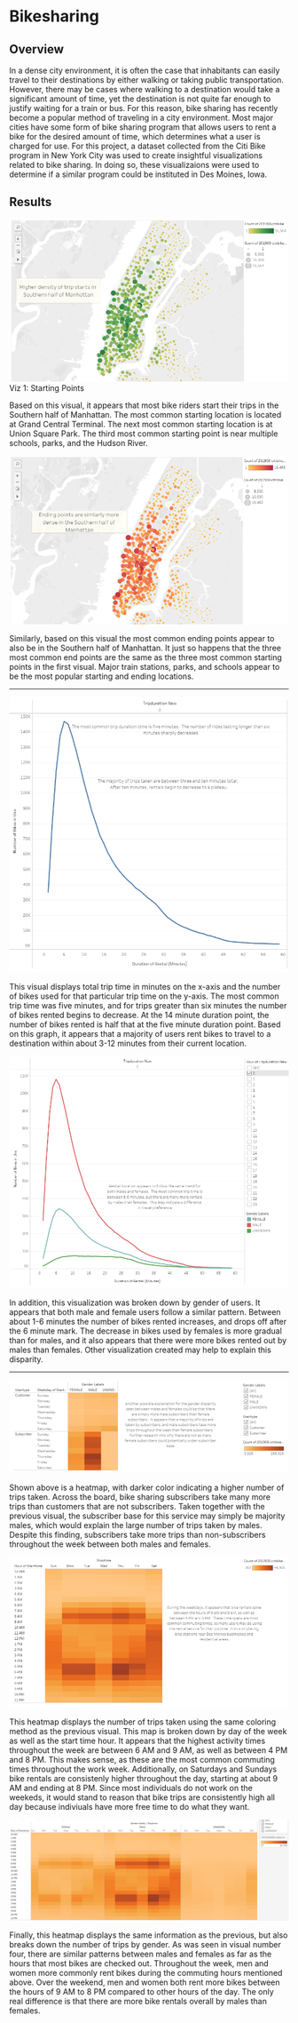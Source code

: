 # Bikesharing

## Overview
In a dense city environment, it is often the case that inhabitants can easily travel to their destinations by either walking or taking public transportation.  However, there may be cases where walking to a destination would take a significant amount of time, yet the destination is not quite far enough to justify waiting for a train or bus.  For this reason, bike sharing has recently become a popular method of traveling in a city environment.  Most major cities have some form of bike sharing program that allows users to rent a bike for the desired amount of time, which determines what a user is charged for use.  For this project, a dataset collected from the Citi Bike program in New York City was used to create insightful visualizations related to bike sharing.  In doing so, these visualizaions were used to determine if a similar program could be instituted in Des Moines, Iowa.

## Results
![MAP1](https://github.com/Mots94/Bikesharing/blob/main/Images/Tableau_Map_1.PNG)
Viz 1: Starting Points

Based on this visual, it appears that most bike riders start their trips in the Southern half of Manhattan.  The most common starting location is located at Grand Central Terminal.  The next most common starting location is at Union Square Park.  The third most common starting point is near multiple schools, parks, and the Hudson River.

![MAP2](https://github.com/Mots94/Bikesharing/blob/main/Images/Tableau_Map_2.PNG)

Similarly, based on this visual the most common ending points appear to also be in the Southern half of Manhattan.  It just so happens that the three most common end points are the same as the three most common starting points in the first visual.  Major train stations, parks, and schools appear to be the most popular starting and ending locations.

---

![TRIP_TIME](https://github.com/Mots94/Bikesharing/blob/main/Images/Tableau_Trips_1.PNG)

This visual displays total trip time in minutes on the x-axis and the number of bikes used for that particular trip time on the y-axis.  The most common trip time was five minutes, and for trips greater than six minutes the number of bikes rented begins to decrease.  At the 14 minute duration point, the number of bikes rented is half that at the five minute duration point.  Based on this graph, it appears that a majority of users rent bikes to travel to a destination within about 3-12 minutes from their current location.

![TRIP_TIME2](https://github.com/Mots94/Bikesharing/blob/main/Images/Tableau_Trips_2.PNG)

In addition, this visualization was broken down by gender of users.  It appears that both male and female users follow a similar pattern.  Between about 1-6 minutes the number of bikes rented increases, and drops off after the 6 minute mark.  The decrease in bikes used by females is more gradual than for males, and it also appears that there were more bikes rented out by males than females.  Other visualization created may help to explain this disparity.

---

![HMAP1](https://github.com/Mots94/Bikesharing/blob/main/Images/Tableau_HeatMap_CustomerType.PNG)

Shown above is a heatmap, with darker color indicating a higher number of trips taken.  Across the board, bike sharing subscribers take many more trips than customers that are not subscribers.  Taken together with the previous visual, the subscriber base for this service may simply be majority males, which would explain the large number of trips taken by males.  Despite this finding, subscribers take more trips than non-subscribers throughout the week between both males and females.

![HMAP2](https://github.com/Mots94/Bikesharing/blob/main/Images/Tableau_HeatMap_StartHour.PNG)

This heatmap displays the number of trips taken using the same coloring method as the previous visual.  This map is broken down by day of the week as well as the start time hour.  It appears that the highest activity times throughout the week are between 6 AM and 9 AM, as well as between 4 PM and 8 PM.  This makes sense, as these are the most common commuting times throughout the work week.  Additionally, on Saturdays and Sundays bike rentals are consistenly higher throughout the day, starting at about 9 AM and ending at 8 PM.  Since most individuals do not work on the weekeds, it would stand to reason that bike trips are consistently high all day because indiviuals have more free time to do what they want.

![HMAP3](https://github.com/Mots94/Bikesharing/blob/main/Images/Tableau_HeatMap_StartHour_Gender.PNG)

Finally, this heatmap displays the same information as the previous, but also breaks down the number of trips by gender.  As was seen in visual number four, there are similar patterns between males and females as far as the hours that most bikes are checked out.  Throughout the week, men and women more commonly rent bikes during the commuting hours mentioned above.  Over the weekend, men and women both rent more bikes between the hours of 9 AM to 8 PM compared to other hours of the day.  The only real difference is that there are more bike rentals overall by males than females.
